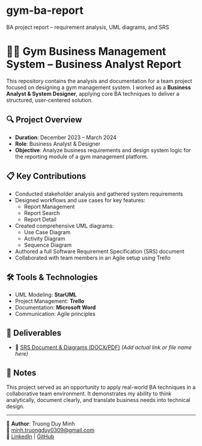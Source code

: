 # gym-ba-report
BA project report – requirement analysis, UML diagrams, and SRS
# 🏋️‍♂️ Gym Business Management System – Business Analyst Report

This repository contains the analysis and documentation for a team project focused on designing a gym management system. I worked as a **Business Analyst & System Designer**, applying core BA techniques to deliver a structured, user-centered solution.

## 🔍 Project Overview

- **Duration**: December 2023 – March 2024  
- **Role**: Business Analyst & Designer  
- **Objective**: Analyze business requirements and design system logic for the reporting module of a gym management platform.

## 📋 Key Contributions

- Conducted stakeholder analysis and gathered system requirements
- Designed workflows and use cases for key features:
  - Report Management
  - Report Search
  - Report Detail
- Created comprehensive UML diagrams:
  - Use Case Diagram
  - Activity Diagram
  - Sequence Diagram
- Authored a full Software Requirement Specification (SRS) document
- Collaborated with team members in an Agile setup using Trello

## 🛠 Tools & Technologies

- UML Modeling: **StarUML**
- Project Management: **Trello**
- Documentation: **Microsoft Word**
- Communication: Agile principles

## 📄 Deliverables

- 🧾 [SRS Document & Diagrams (DOCX/PDF)](./Gym_BA_Project_Report_TruongDuyMinh.pdf) *(Add actual link or file name here)*

## 📌 Notes

This project served as an opportunity to apply real-world BA techniques in a collaborative team environment. It demonstrates my ability to think analytically, document clearly, and translate business needs into technical design.

---

👤 **Author**: Truong Duy Minh  
📧 minh.truongduy0309@gmail.com  
🔗 [LinkedIn](https://www.linkedin.com/in/minh-truong-a48716254/) | [GitHub](https://github.com/duyminh45625815)
